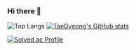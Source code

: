 ### Hi there 👋

![Top Langs](https://github-readme-stats.vercel.app/api/top-langs/?username=TaeGyeong115&layout=compact&theme=dracula)
[![TaeGyeong's GitHub stats](https://github-readme-stats.vercel.app/api?username=TaeGyeong115&hide=stars,contribs&count_private=true)](https://github.com/TaeGyeong115/github-readme-stats)


[![Solved.ac Profile](http://mazassumnida.wtf/api/v2/generate_badge?boj=taylor115)](https://solved.ac/taylor115)
